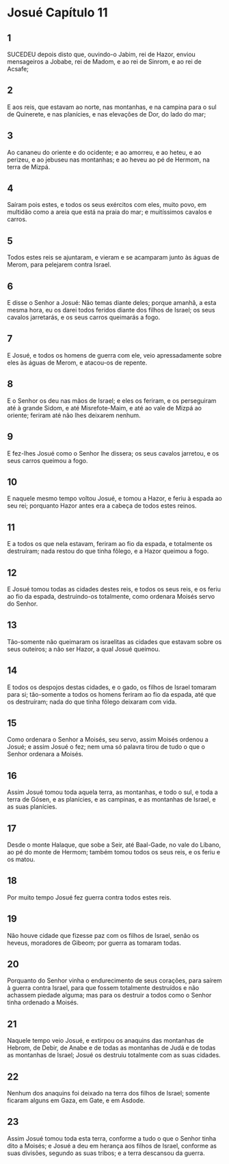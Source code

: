 # Josué Capítulo 11

## 1
SUCEDEU depois disto que, ouvindo-o Jabim, rei de Hazor, enviou mensageiros a Jobabe, rei de Madom, e ao rei de Sinrom, e ao rei de Acsafe;

## 2
E aos reis, que estavam ao norte, nas montanhas, e na campina para o sul de Quinerete, e nas planícies, e nas elevações de Dor, do lado do mar;

## 3
Ao cananeu do oriente e do ocidente; e ao amorreu, e ao heteu, e ao perizeu, e ao jebuseu nas montanhas; e ao heveu ao pé de Hermom, na terra de Mizpá.

## 4
Saíram pois estes, e todos os seus exércitos com eles, muito povo, em multidão como a areia que está na praia do mar; e muitíssimos cavalos e carros.

## 5
Todos estes reis se ajuntaram, e vieram e se acamparam junto às águas de Merom, para pelejarem contra Israel.

## 6
E disse o Senhor a Josué: Não temas diante deles; porque amanhã, a esta mesma hora, eu os darei todos feridos diante dos filhos de Israel; os seus cavalos jarretarás, e os seus carros queimarás a fogo.

## 7
E Josué, e todos os homens de guerra com ele, veio apressadamente sobre eles às águas de Merom, e atacou-os de repente.

## 8
E o Senhor os deu nas mãos de Israel; e eles os feriram, e os perseguiram até à grande Sidom, e até Misrefote-Maim, e até ao vale de Mizpá ao oriente; feriram até não lhes deixarem nenhum.

## 9
E fez-lhes Josué como o Senhor lhe dissera; os seus cavalos jarretou, e os seus carros queimou a fogo.

## 10
E naquele mesmo tempo voltou Josué, e tomou a Hazor, e feriu à espada ao seu rei; porquanto Hazor antes era a cabeça de todos estes reinos.

## 11
E a todos os que nela estavam, feriram ao fio da espada, e totalmente os destruíram; nada restou do que tinha fôlego, e a Hazor queimou a fogo.

## 12
E Josué tomou todas as cidades destes reis, e todos os seus reis, e os feriu ao fio da espada, destruindo-os totalmente, como ordenara Moisés servo do Senhor.

## 13
Tão-somente não queimaram os israelitas as cidades que estavam sobre os seus outeiros; a não ser Hazor, a qual Josué queimou.

## 14
E todos os despojos destas cidades, e o gado, os filhos de Israel tomaram para si; tão-somente a todos os homens feriram ao fio da espada, até que os destruíram; nada do que tinha fôlego deixaram com vida.

## 15
Como ordenara o Senhor a Moisés, seu servo, assim Moisés ordenou a Josué; e assim Josué o fez; nem uma só palavra tirou de tudo o que o Senhor ordenara a Moisés.

## 16
Assim Josué tomou toda aquela terra, as montanhas, e todo o sul, e toda a terra de Gósen, e as planícies, e as campinas, e as montanhas de Israel, e as suas planícies.

## 17
Desde o monte Halaque, que sobe a Seir, até Baal-Gade, no vale do Líbano, ao pé do monte de Hermom; também tomou todos os seus reis, e os feriu e os matou.

## 18
Por muito tempo Josué fez guerra contra todos estes reis.

## 19
Não houve cidade que fizesse paz com os filhos de Israel, senão os heveus, moradores de Gibeom; por guerra as tomaram todas.

## 20
Porquanto do Senhor vinha o endurecimento de seus corações, para saírem à guerra contra Israel, para que fossem totalmente destruídos e não achassem piedade alguma; mas para os destruir a todos como o Senhor tinha ordenado a Moisés.

## 21
Naquele tempo veio Josué, e extirpou os anaquins das montanhas de Hebrom, de Debir, de Anabe e de todas as montanhas de Judá e de todas as montanhas de Israel; Josué os destruiu totalmente com as suas cidades.

## 22
Nenhum dos anaquins foi deixado na terra dos filhos de Israel; somente ficaram alguns em Gaza, em Gate, e em Asdode.

## 23
Assim Josué tomou toda esta terra, conforme a tudo o que o Senhor tinha dito a Moisés; e Josué a deu em herança aos filhos de Israel, conforme as suas divisões, segundo as suas tribos; e a terra descansou da guerra.

